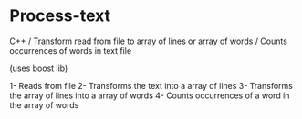 # Process-text
C++ / Transform read from file to array of lines or array of words / Counts occurrences of words in text file

(uses boost lib)

1- Reads from file 
2- Transforms the text into a array of lines
3- Transforms the array of lines into a array of words
4- Counts occurrences of a word in the array of words
